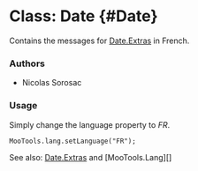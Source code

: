 Class: Date {#Date}
=====================================

Contains the messages for [Date.Extras][] in French.

### Authors

* Nicolas Sorosac

### Usage

Simply change the language property to *FR*.

	MooTools.lang.setLanguage("FR");

See also: [Date.Extras][] and [MooTools.Lang][]

[FormValidator]: http://www.mootools.net/docs/more/Forms/FormValidator#FormValidator
[Date.Extras]: http://www.mootools.net/docs/more/Native/Date.Extras